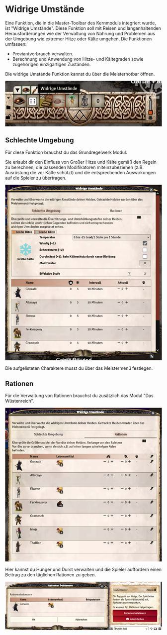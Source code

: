 # Widrige Umstände

Eine Funktion, die in die Master-Toolbar des Kernmoduls integriert wurde, ist "Widrige Umstände". Diese Funktion soll mit Reisen und langanhaltenden Herausforderungen wie der Verwaltung von Nahrung und Problemen aus der Umgebung wie extremer Hitze oder Kälte umgehen. Die Funktionen umfassen:

* Proviantverbrauch verwalten.
* Berechnung und Anwendung von Hitze- und Kältegraden sowie zugehörigen einzigartigen Zuständen.

Die widrige Umstände Funktion kannst du über die Meisterhotbar öffnen.

![Widrige Umstände](de/images/widrige-1.png)

## Schlechte Umgebung

Für diese Funktion brauchst du das Grundregelwerk Modul.

Sie erlaubt dir den Einfluss von Großer Hitze und Kälte gemäß den Regeln zu berechnen, die passenden Modifikatoren miteinzubeziehen (z.B. Ausrüstung die vor Kälte schützt) und die entsprechenden Auswirkungen auf die Spieler zu übertragen.

![Widrige Umstände](de/images/widrige-2.png)

Die aufgelisteten Charaktere musst du über das Meistermenü festlegen.

## Rationen

Für die Verwaltung von Rationen brauchst du zusätzlich das Modul "Das Wüstenreich".

![Widrige Umstände](de/images/widrige-3.png)

Hier kannst du Hunger und Durst verwalten und die Spieler auffordern einen Beitrag zu den täglichen Rationen zu geben.

![Widrige Umstände](de/images/widrige-4.png)